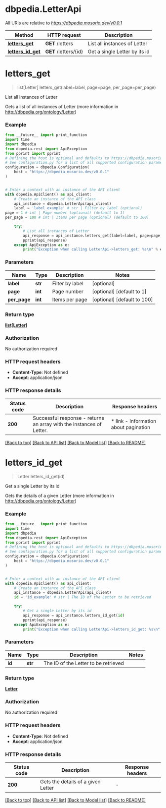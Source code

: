 # dbpedia.LetterApi

All URIs are relative to *https://dbpedia.mosorio.dev/v0.0.1*

Method | HTTP request | Description
------------- | ------------- | -------------
[**letters_get**](LetterApi.md#letters_get) | **GET** /letters | List all instances of Letter
[**letters_id_get**](LetterApi.md#letters_id_get) | **GET** /letters/{id} | Get a single Letter by its id


# **letters_get**
> list[Letter] letters_get(label=label, page=page, per_page=per_page)

List all instances of Letter

Gets a list of all instances of Letter (more information in http://dbpedia.org/ontology/Letter)

### Example

```python
from __future__ import print_function
import time
import dbpedia
from dbpedia.rest import ApiException
from pprint import pprint
# Defining the host is optional and defaults to https://dbpedia.mosorio.dev/v0.0.1
# See configuration.py for a list of all supported configuration parameters.
configuration = dbpedia.Configuration(
    host = "https://dbpedia.mosorio.dev/v0.0.1"
)


# Enter a context with an instance of the API client
with dbpedia.ApiClient() as api_client:
    # Create an instance of the API class
    api_instance = dbpedia.LetterApi(api_client)
    label = 'label_example' # str | Filter by label (optional)
page = 1 # int | Page number (optional) (default to 1)
per_page = 100 # int | Items per page (optional) (default to 100)

    try:
        # List all instances of Letter
        api_response = api_instance.letters_get(label=label, page=page, per_page=per_page)
        pprint(api_response)
    except ApiException as e:
        print("Exception when calling LetterApi->letters_get: %s\n" % e)
```

### Parameters

Name | Type | Description  | Notes
------------- | ------------- | ------------- | -------------
 **label** | **str**| Filter by label | [optional] 
 **page** | **int**| Page number | [optional] [default to 1]
 **per_page** | **int**| Items per page | [optional] [default to 100]

### Return type

[**list[Letter]**](Letter.md)

### Authorization

No authorization required

### HTTP request headers

 - **Content-Type**: Not defined
 - **Accept**: application/json

### HTTP response details
| Status code | Description | Response headers |
|-------------|-------------|------------------|
**200** | Successful response - returns an array with the instances of Letter. |  * link - Information about pagination <br>  |

[[Back to top]](#) [[Back to API list]](../README.md#documentation-for-api-endpoints) [[Back to Model list]](../README.md#documentation-for-models) [[Back to README]](../README.md)

# **letters_id_get**
> Letter letters_id_get(id)

Get a single Letter by its id

Gets the details of a given Letter (more information in http://dbpedia.org/ontology/Letter)

### Example

```python
from __future__ import print_function
import time
import dbpedia
from dbpedia.rest import ApiException
from pprint import pprint
# Defining the host is optional and defaults to https://dbpedia.mosorio.dev/v0.0.1
# See configuration.py for a list of all supported configuration parameters.
configuration = dbpedia.Configuration(
    host = "https://dbpedia.mosorio.dev/v0.0.1"
)


# Enter a context with an instance of the API client
with dbpedia.ApiClient() as api_client:
    # Create an instance of the API class
    api_instance = dbpedia.LetterApi(api_client)
    id = 'id_example' # str | The ID of the Letter to be retrieved

    try:
        # Get a single Letter by its id
        api_response = api_instance.letters_id_get(id)
        pprint(api_response)
    except ApiException as e:
        print("Exception when calling LetterApi->letters_id_get: %s\n" % e)
```

### Parameters

Name | Type | Description  | Notes
------------- | ------------- | ------------- | -------------
 **id** | **str**| The ID of the Letter to be retrieved | 

### Return type

[**Letter**](Letter.md)

### Authorization

No authorization required

### HTTP request headers

 - **Content-Type**: Not defined
 - **Accept**: application/json

### HTTP response details
| Status code | Description | Response headers |
|-------------|-------------|------------------|
**200** | Gets the details of a given Letter |  -  |

[[Back to top]](#) [[Back to API list]](../README.md#documentation-for-api-endpoints) [[Back to Model list]](../README.md#documentation-for-models) [[Back to README]](../README.md)

